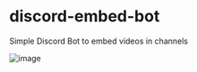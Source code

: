 # discord-embed-bot
 Simple Discord Bot to embed videos in channels

![image](https://github.com/user-attachments/assets/4aa6ea60-bb5b-4d27-9c4c-e1b5e0131a79)
